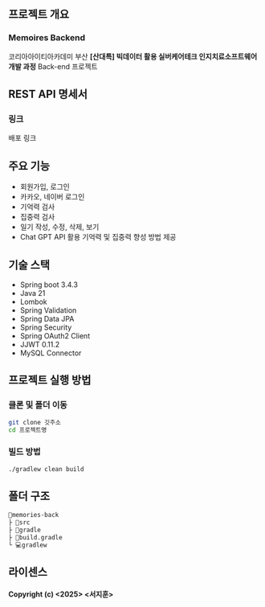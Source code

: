 ## 프로젝트 개요
### Memoires Backend
코리아아이티아카데미 부산
**[산대특] 빅데이터 활용 실버케어테크 인지치료소프트웨어 개발 과정**
Back-end 프로젝트

## REST API 명세서
### 링크
배포 링크

## 주요 기능
- 회원가입, 로그인
- 카카오, 네이버 로그인
- 기억력 검사
- 집중력 검사
- 일기 작성, 수정, 삭제, 보기
- Chat GPT API 활용 기억력 및 집중력 향성 방법 제공

## 기술 스택
- Spring boot 3.4.3
- Java 21
- Lombok
- Spring Validation
- Spring Data JPA
- Spring Security
- Spring OAuth2 Client
- JJWT 0.11.2
- MySQL Connector

## 프로젝트 실행 방법
### 클론 및 폴더 이동
```bash
git clone 깃주소
cd 프로젝트명
```

### 빌드 방법
```bash
./gradlew clean build
```

## 폴더 구조
```md
📁memories-back
├ 📁src
├ 📁gradle
├ 📃build.gradle
└ 💻gradlew
```

## 라이센스
#### Copyright (c) <2025> <서지훈>